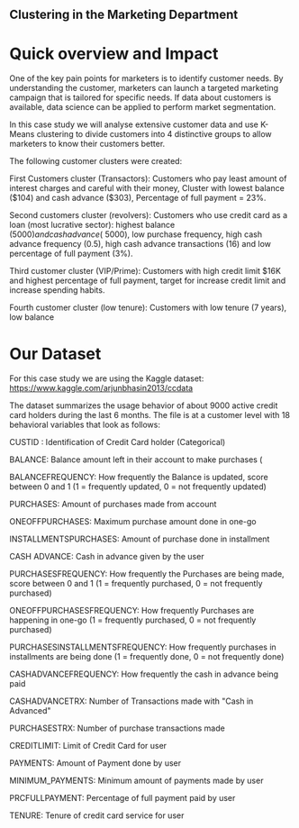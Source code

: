 ## Clustering in the Marketing Department

# Quick overview and Impact

One of the key pain points for marketers is to identify customer needs. By understanding the customer, marketers can launch a targeted marketing campaign that is tailored for specific needs. If data about customers is available, data science can be applied to perform market segmentation.

In this case study we will analyse extensive customer data and use K-Means clustering to divide customers into 4 distinctive groups to allow marketers to know their customers better.

The following customer clusters were created:

First Customers cluster (Transactors): Customers who pay least amount of interest charges and careful with their money, Cluster with lowest balance ($104) and cash advance (\$303), Percentage of full payment = 23%.

Second customers cluster (revolvers): Customers who use credit card as a loan (most lucrative sector): highest balance ($5000) and cash advance (~$5000), low purchase frequency, high cash advance frequency (0.5), high cash advance transactions (16) and low percentage of full payment (3%).

Third customer cluster (VIP/Prime): Customers with high credit limit $16K and highest percentage of full payment, target for increase credit limit and increase spending habits.

Fourth customer cluster (low tenure): Customers with low tenure (7 years), low balance

# Our Dataset

For this case study we are using the Kaggle dataset: https://www.kaggle.com/arjunbhasin2013/ccdata

The dataset summarizes the usage behavior of about 9000 active credit card holders during the last 6 months. The file is at a customer level with 18 behavioral variables that look as follows:

CUSTID : Identification of Credit Card holder (Categorical)

BALANCE: Balance amount left in their account to make purchases (

BALANCEFREQUENCY: How frequently the Balance is updated, score between 0 and 1 (1 = frequently updated, 0 = not frequently updated)

PURCHASES: Amount of purchases made from account

ONEOFFPURCHASES: Maximum purchase amount done in one-go

INSTALLMENTSPURCHASES: Amount of purchase done in installment

CASH ADVANCE: Cash in advance given by the user

PURCHASESFREQUENCY: How frequently the Purchases are being made, score between 0 and 1 (1 = frequently purchased, 0 = not frequently purchased)

ONEOFFPURCHASESFREQUENCY: How frequently Purchases are happening in one-go (1 = frequently purchased, 0 = not frequently purchased)

PURCHASESINSTALLMENTSFREQUENCY: How frequently purchases in installments are being done (1 = frequently done, 0 = not frequently done)

CASHADVANCEFREQUENCY: How frequently the cash in advance being paid

CASHADVANCETRX: Number of Transactions made with "Cash in Advanced"

PURCHASESTRX: Number of purchase transactions made

CREDITLIMIT: Limit of Credit Card for user

PAYMENTS: Amount of Payment done by user

MINIMUM_PAYMENTS: Minimum amount of payments made by user

PRCFULLPAYMENT: Percentage of full payment paid by user

TENURE: Tenure of credit card service for user
